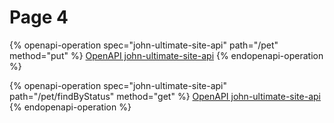 # Page 4

{% openapi-operation spec="john-ultimate-site-api" path="/pet" method="put" %}
[OpenAPI john-ultimate-site-api](https://4401d86825a13bf607936cc3a9f3897a.r2.cloudflarestorage.com/gitbook-x-prod-openapi/raw/289620dcbe0f207f8c2c9dbc466e7aac8948e992052a473eb1a91bc3bd0c3538.json?X-Amz-Algorithm=AWS4-HMAC-SHA256&X-Amz-Content-Sha256=UNSIGNED-PAYLOAD&X-Amz-Credential=dce48141f43c0191a2ad043a6888781c%2F20251016%2Fauto%2Fs3%2Faws4_request&X-Amz-Date=20251016T091509Z&X-Amz-Expires=172800&X-Amz-Signature=66fa205cc652b3e1905ec44b46a03708cdb8426084f90bd0e973eea217283137&X-Amz-SignedHeaders=host&x-amz-checksum-mode=ENABLED&x-id=GetObject)
{% endopenapi-operation %}

{% openapi-operation spec="john-ultimate-site-api" path="/pet/findByStatus" method="get" %}
[OpenAPI john-ultimate-site-api](https://4401d86825a13bf607936cc3a9f3897a.r2.cloudflarestorage.com/gitbook-x-prod-openapi/raw/289620dcbe0f207f8c2c9dbc466e7aac8948e992052a473eb1a91bc3bd0c3538.json?X-Amz-Algorithm=AWS4-HMAC-SHA256&X-Amz-Content-Sha256=UNSIGNED-PAYLOAD&X-Amz-Credential=dce48141f43c0191a2ad043a6888781c%2F20251016%2Fauto%2Fs3%2Faws4_request&X-Amz-Date=20251016T091509Z&X-Amz-Expires=172800&X-Amz-Signature=66fa205cc652b3e1905ec44b46a03708cdb8426084f90bd0e973eea217283137&X-Amz-SignedHeaders=host&x-amz-checksum-mode=ENABLED&x-id=GetObject)
{% endopenapi-operation %}
